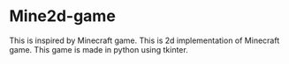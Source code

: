 # Mine2d-game
This is inspired by Minecraft game. This is 2d implementation of Minecraft game. This game is made in python using tkinter.
